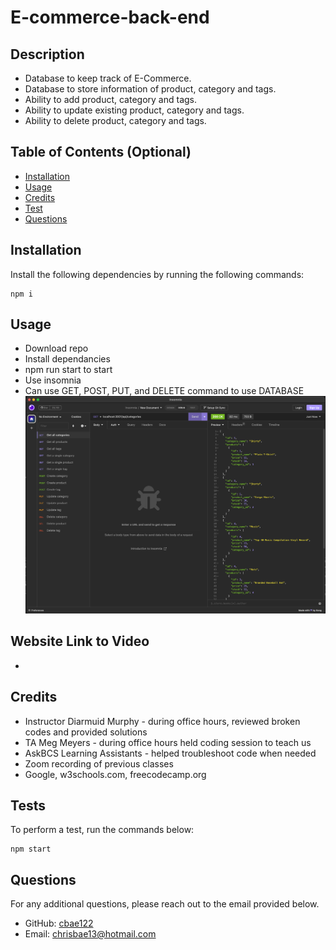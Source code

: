 # E-commerce-back-end

## Description
  
- Database to keep track of E-Commerce. 
- Database to store information of product, category and tags. 
- Ability to add product, category and tags.
- Ability to update existing product, category and tags.
- Ability to delete product, category and tags.
  
## Table of Contents (Optional)
  
- [Installation](#installation)
- [Usage](#usage)
- [Credits](#credits)
- [Test](#tests)
- [Questions](#questions)
  
## Installation
  
Install the following dependencies by running the following commands:

```
npm i 
```

## Usage

- Download repo
- Install dependancies
- npm run start to start
- Use insomnia
- Can use GET, POST, PUT, and DELETE command to use DATABASE
![E-commerce-back-end.](./assets/Screenshot%202023-05-21%20at%208.01.28%20PM.png)

## Website Link to Video
- 

## Credits
  
- Instructor Diarmuid Murphy - during office hours, reviewed broken codes and provided solutions
- TA Meg Meyers - during office hours held coding session to teach us
- AskBCS Learning Assistants - helped troubleshoot code when needed
- Zoom recording of previous classes
- Google, w3schools.com, freecodecamp.org

## Tests

To perform a test, run the commands below:

```
npm start
```

## Questions

For any additional questions, please reach out to the email provided below.

- GitHub: [cbae122](https://github.com/cbae122)
- Email: chrisbae13@hotmail.com

